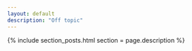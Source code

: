```yaml
---
layout: default
description: "Off topic"
---
```

{% include section_posts.html section = page.description %}
